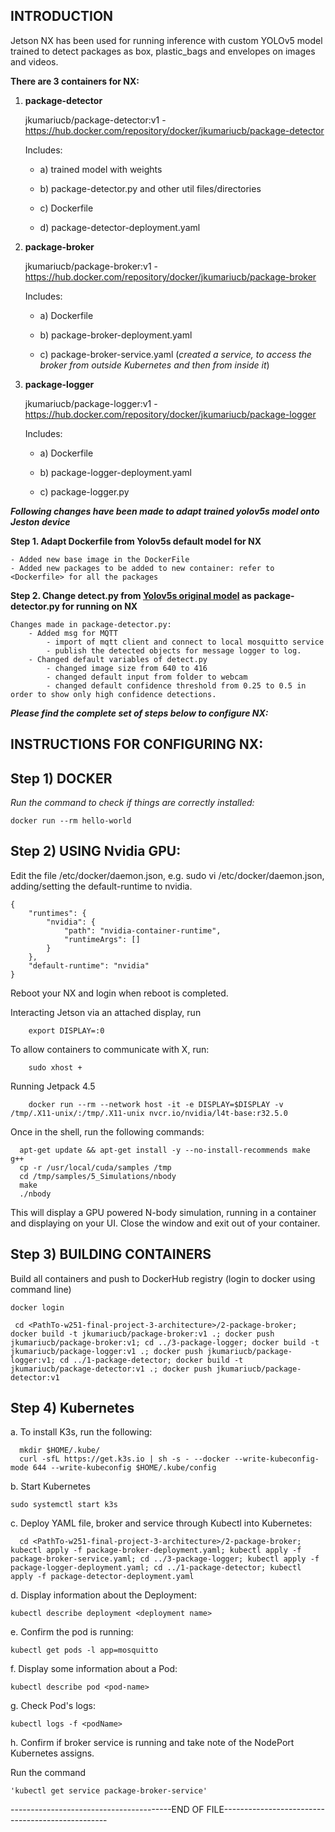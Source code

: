 
## INTRODUCTION

Jetson NX has been used for running inference with custom YOLOv5 model trained to detect packages as box, plastic_bags and envelopes on images and videos.

**There are 3 containers for NX:**

1) **package-detector** 
    
    jkumariucb/package-detector:v1 - https://hub.docker.com/repository/docker/jkumariucb/package-detector
    
    Includes:
    
    - a) trained model with weights
    
    - b) package-detector.py and other util files/directories
    
    - c) Dockerfile 
    
    - d) package-detector-deployment.yaml


2) **package-broker**
    
    jkumariucb/package-broker:v1 - https://hub.docker.com/repository/docker/jkumariucb/package-broker
    
    Includes:
    
    - a) Dockerfile
    
    - b) package-broker-deployment.yaml
    
    - c) package-broker-service.yaml (*created a service, to access the broker from outside Kubernetes and then from inside it*)


3) **package-logger**
    
    jkumariucb/package-logger:v1 - https://hub.docker.com/repository/docker/jkumariucb/package-logger
    
    Includes:
    
    - a) Dockerfile
    
    - b) package-logger-deployment.yaml
    
    - c) package-logger.py


***Following changes have been made to adapt trained yolov5s model onto Jeston device***

**Step 1. Adapt Dockerfile from Yolov5s default model for NX**

	- Added new base image in the DockerFile
	- Added new packages to be added to new container: refer to <Dockerfile> for all the packages

**Step 2. Change detect.py from [Yolov5s original model](https://github.com/ultralytics/yolov5) as package-detector.py for running on NX**

	Changes made in package-detector.py:
		- Added msg for MQTT
			- import of mqtt client and connect to local mosquitto service
			- publish the detected objects for message logger to log.
		- Changed default variables of detect.py
			- changed image size from 640 to 416
			- changed default input from folder to webcam
			- changed default confidence threshold from 0.25 to 0.5 in order to show only high confidence detections.


***Please find the complete set of steps below to configure NX:***

## INSTRUCTIONS FOR CONFIGURING NX:

**Step 1) DOCKER**
----------------------------------------------------

*Run the command to check if things are correctly installed:*

    docker run --rm hello-world

**Step 2) USING Nvidia GPU:**
----------------------------------------------------

Edit the file /etc/docker/daemon.json, e.g. sudo vi /etc/docker/daemon.json, adding/setting the default-runtime to nvidia.

    {
        "runtimes": {
            "nvidia": {
                "path": "nvidia-container-runtime",
                "runtimeArgs": []
            }
        },
        "default-runtime": "nvidia"
    }

Reboot your NX and login when reboot is completed.

Interacting Jetson via an attached display, run

        export DISPLAY=:0

To allow containers to communicate with X, run:

        sudo xhost +

Running Jetpack 4.5

        docker run --rm --network host -it -e DISPLAY=$DISPLAY -v /tmp/.X11-unix/:/tmp/.X11-unix nvcr.io/nvidia/l4t-base:r32.5.0

Once in the shell, run the following commands:

      apt-get update && apt-get install -y --no-install-recommends make g++
      cp -r /usr/local/cuda/samples /tmp
      cd /tmp/samples/5_Simulations/nbody
      make
      ./nbody

This will display a GPU powered N-body simulation, running in a container and displaying on your UI. Close the window and exit out of your container.

**Step 3) BUILDING CONTAINERS**
----------------------------------------------------

Build all containers and push to DockerHub registry (login to docker using command line)

    docker login

     cd <PathTo-w251-final-project-3-architecture>/2-package-broker; docker build -t jkumariucb/package-broker:v1 .; docker push jkumariucb/package-broker:v1; cd ../3-package-logger; docker build -t jkumariucb/package-logger:v1 .; docker push jkumariucb/package-logger:v1; cd ../1-package-detector; docker build -t jkumariucb/package-detector:v1 .; docker push jkumariucb/package-detector:v1


**Step 4) Kubernetes**
-----------------------------------

a. To install K3s, run the following:

      mkdir $HOME/.kube/
      curl -sfL https://get.k3s.io | sh -s - --docker --write-kubeconfig-mode 644 --write-kubeconfig $HOME/.kube/config

b. Start Kubernetes

    sudo systemctl start k3s

c. Deploy YAML file, broker and service through Kubectl into Kubernetes:

      cd <PathTo-w251-final-project-3-architecture>/2-package-broker; kubectl apply -f package-broker-deployment.yaml; kubectl apply -f package-broker-service.yaml; cd ../3-package-logger; kubectl apply -f package-logger-deployment.yaml; cd ../1-package-detector; kubectl apply -f package-detector-deployment.yaml

d. Display information about the Deployment:

    kubectl describe deployment <deployment name>

e. Confirm the pod is running:

    kubectl get pods -l app=mosquitto

f. Display some information about a Pod:

    kubectl describe pod <pod-name>

g. Check Pod's logs:

    kubectl logs -f <podName>

h. Confirm if broker service is running and take note of the NodePort Kubernetes assigns.

  Run the command

    'kubectl get service package-broker-service'


----------------------------------------END OF FILE-------------------------------------------------
